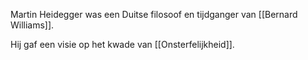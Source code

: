 Martin Heidegger was een Duitse filosoof en tijdganger van [[Bernard Williams]].

Hij gaf een visie op het kwade van [[Onsterfelijkheid]].